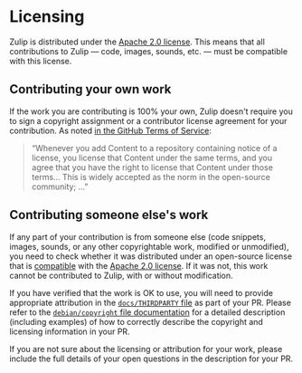 # Licensing

Zulip is distributed under the [Apache 2.0
license](https://github.com/zulip/zulip/blob/main/LICENSE). This means that all
contributions to Zulip — code, images, sounds, etc. — must be compatible with
this license.

## Contributing your own work

If the work you are contributing is 100% your own, Zulip doesn't require you to
sign a copyright assignment or a contributor license agreement for your
contribution. As noted [in the GitHub Terms of
Service](https://docs.github.com/en/site-policy/github-terms/github-terms-of-service#6-contributions-under-repository-license):

> “Whenever you add Content to a repository containing notice of a license, you
> license that Content under the same terms, and you agree that you have the
> right to license that Content under those terms... This is widely accepted as
> the norm in the open-source community; ...”

## Contributing someone else's work

If any part of your contribution is from someone else (code snippets, images,
sounds, or any other copyrightable work, modified or unmodified), you need to
check whether it was distributed under an open-source license that is
[compatible][wiki-compatibility] with the [Apache 2.0
license](https://github.com/zulip/zulip/blob/main/LICENSE). If it was not, this
work cannot be contributed to Zulip, with or without modification.

[wiki-compatibility]: https://en.wikipedia.org/wiki/License_compatibility#Compatibility_of_FOSS_licenses

If you have verified that the work is OK to use, you will need to provide
appropriate attribution in the [`docs/THIRDPARTY`
file](https://github.com/zulip/zulip/blob/main/docs/THIRDPARTY) as part of your
PR. Please refer to the [`debian/copyright` file
documentation](https://www.debian.org/doc/packaging-manuals/copyright-format/1.0/)
for a detailed description (including examples) of how to correctly describe the
copyright and licensing information in your PR.

If you are not sure about the licensing or attribution for your work, please
include the full details of your open questions in the description for your PR.
